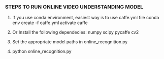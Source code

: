 ### STEPS TO RUN ONLINE VIDEO UNDERSTANDING MODEL

1. If you use conda environment, easiest way is to use caffe.yml file
   conda env create -f caffe.yml
   activate caffe
   
2. Or Install the following dependecies:
    numpy
    scipy
    pycaffe
    cv2
3. Set the appropriate model paths in online_recognition.py
3. python online_recognition.py
